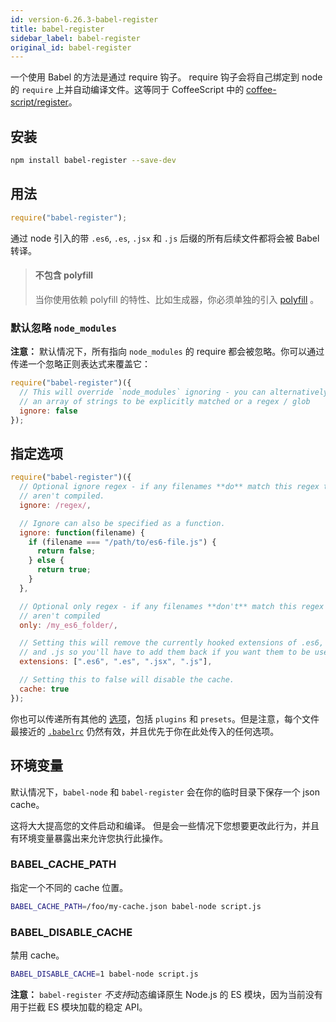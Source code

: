 ```yaml
---
id: version-6.26.3-babel-register
title: babel-register
sidebar_label: babel-register
original_id: babel-register
---
```


一个使用 Babel 的方法是通过 require 钩子。 require 钩子会将自己绑定到 node 的 `require` 上并自动编译文件。这等同于 CoffeeScript 中的 [coffee-script/register](http://coffeescript.org/v2/annotated-source/register.html)。

## 安装

```sh
npm install babel-register --save-dev
```

## 用法

```js
require("babel-register");
```

通过 node 引入的带 `.es6`, `.es`, `.jsx`
和 `.js` 后缀的所有后续文件都将会被 Babel 转译。

> #### 不包含 polyfill
> 
> 当你使用依赖 polyfill 的特性、比如生成器，你必须单独的引入 [polyfill](babel-polyfill) 。

### 默认忽略 `node_modules`

**注意：** 默认情况下，所有指向 `node_modules` 的 require 都会被忽略。你可以通过传递一个忽略正则表达式来覆盖它：

```js
require("babel-register")({
  // This will override `node_modules` ignoring - you can alternatively pass
  // an array of strings to be explicitly matched or a regex / glob
  ignore: false
});
```

## 指定选项

```javascript
require("babel-register")({
  // Optional ignore regex - if any filenames **do** match this regex then they
  // aren't compiled.
  ignore: /regex/,

  // Ignore can also be specified as a function.
  ignore: function(filename) {
    if (filename === "/path/to/es6-file.js") {
      return false;
    } else {
      return true;
    }
  },

  // Optional only regex - if any filenames **don't** match this regex then they
  // aren't compiled
  only: /my_es6_folder/,

  // Setting this will remove the currently hooked extensions of .es6, `.es`, `.jsx`
  // and .js so you'll have to add them back if you want them to be used again.
  extensions: [".es6", ".es", ".jsx", ".js"],

  // Setting this to false will disable the cache.
  cache: true
});
```

你也可以传递所有其他的 [选项](babel-core#options)，包括  `plugins` 和 `presets`。但是注意，每个文件最接近的 [`.babelrc`](babelrc) 仍然有效，并且优先于你在此处传入的任何选项。

## 环境变量

默认情况下，`babel-node` 和 `babel-register` 会在你的临时目录下保存一个 json cache。

这将大大提高您的文件启动和编译。 但是会一些情况下您想要更改此行为，并且有环境变量暴露出来允许您执行此操作。

### BABEL_CACHE_PATH

指定一个不同的 cache 位置。

```sh
BABEL_CACHE_PATH=/foo/my-cache.json babel-node script.js
```

### BABEL_DISABLE_CACHE

禁用 cache。

```sh
BABEL_DISABLE_CACHE=1 babel-node script.js
```

**注意：** `babel-register` *不支持*动态编译原生 Node.js 的 ES 模块，因为当前没有用于拦截 ES 模块加载的稳定 API。
